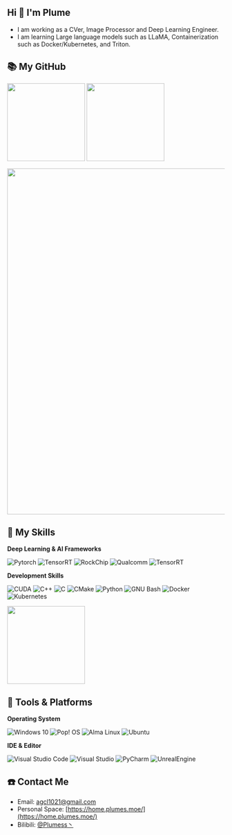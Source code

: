 ## Hi 👋 I'm **Plume**

- I am working as a CVer, Image Processor and Deep Learning Engineer.
- I am learning Large language models such as LLaMA, Containerization such as Docker/Kubernetes, and Triton.

## 📚 **My GitHub**
<p>
  <img height="180em" src="https://github-readme-stats.vercel.app/api?username=Plumess&show_icons=true&count_private=true&theme=transparent&hide_border=true" />
  <img height="180em" src="https://github-readme-stats.vercel.app/api/top-langs/?username=Plumess&langs_count=8&layout=compact&count_private=true&theme=transparent&hide_border=true" />
</p>

<img width="800" src="https://github-readme-activity-graph.vercel.app/graph?username=Plumess&theme=github-compact&hide_border=true&area=true&custom_title=Contribution%20Graph" />

## 🌟 **My Skills**

**Deep Learning & AI Frameworks**

![Pytorch](https://img.shields.io/badge/-Pytorch-EE4C2C?style=flat-square&logo=pytorch&logoColor=fff)
![TensorRT](https://img.shields.io/badge/-NVIDIA%20TensorRT-76B900?style=flat-square&logo=nvidia&logoColor=fff)
![RockChip](https://img.shields.io/badge/-RockChip%20RKNN-000000?style=flat-square&logo=RockChip&logoColor=fff)
![Qualcomm](https://img.shields.io/badge/-Qualcomm%20QNN-3253DC?style=flat-square&logo=qualcomm&logoColor=fff)
![TensorRT](https://img.shields.io/badge/-NVIDIA%20Triton%20%28learning%29-4EAA25?style=flat-square&logo=nvidia&logoColor=fff)

**Development Skills**

![CUDA](https://img.shields.io/badge/-CUDA-76B900?style=flat-square&logo=nvidia&logoColor=fff)
![C++](https://img.shields.io/badge/-C++-00599C?style=flat-square&logo=cplusplus&logoColor=fff)
![C](https://img.shields.io/badge/-C-A8B9CC?style=flat-square&logo=c&logoColor=fff)
![CMake](https://img.shields.io/badge/-CMake-064F8C?style=flat-square&logo=cmake&logoColor=fff)
![Python](https://img.shields.io/badge/-Python-3776AB?style=flat-square&logo=python&logoColor=fff)
![GNU Bash](https://img.shields.io/badge/-Bash-4EAA25?style=flat-square&logo=gnubash&logoColor=fff)
![Docker](https://img.shields.io/badge/-Docker%20%28learning%29-2496ED?style=flat-square&logo=docker&logoColor=fff)
![Kubernetes](https://img.shields.io/badge/-Kubernetes%20%28learning%29-326CE5?style=flat-square&logo=kubernetes&logoColor=fff)

<picture>
  <source
    srcset="https://github-readme-stats.vercel.app/api/wakatime?username=Plume&langs_count=8&layout=compact&theme=dark"
    media="(prefers-color-scheme: dark)"
  />
  <source
    srcset="https://github-readme-stats.vercel.app/api/wakatime?username=Plume&langs_count=8&layout=compact"
    media="(prefers-color-scheme: light), (prefers-color-scheme: no-preference)"
  />
  <img height="180em" align="center" src="https://github-readme-stats.vercel.app/api/wakatime?username=Plume&langs_count=8&layout=compact" />
</picture>

## 🚉 **Tools & Platforms**

**Operating System**

![Windows 10](https://img.shields.io/badge/-Windows%2010-0078d6?style=flat-square&logo=windows&logoColor=fff)
![Pop! OS](https://img.shields.io/badge/-Pop!%20OS-48B9C7?style=flat-square&logo=popos&logoColor=fff)
![Alma Linux](https://img.shields.io/badge/-AlmaLinux-000000?style=flat-square&logo=almalinux&logoColor=fff)
![Ubuntu](https://img.shields.io/badge/-Ubuntu-E95420?style=flat-square&logo=ubuntu&logoColor=fff)

**IDE & Editor**

![Visual Studio Code](https://img.shields.io/badge/-Visual%20Studio%20Code-007ACC?style=flat-square&logo=visual-studio-code&logoColor=fff)
![Visual Studio](https://img.shields.io/badge/-Visual%20Studio-4E3188?style=flat-square&logo=visual-studio&logoColor=fff)
![PyCharm](https://img.shields.io/badge/-PyCharm-000000?style=flat-square&logo=pycharm&logoColor=fff)
![UnrealEngine](https://img.shields.io/badge/-Unreal%20Engine%20%28learning%29-0E1128?style=flat-square&logo=unrealengine&logoColor=fff)

## ☎️ **Contact Me**

- Email: <a href="mailto:agcl1021@gmail.com">agcl1021@gmail.com</a>
- Personal Space: [https://home.plumes.moe/](https://home.plumes.moe/)
- Bilibili: [@Plumess丶](https://space.bilibili.com/13544842)

